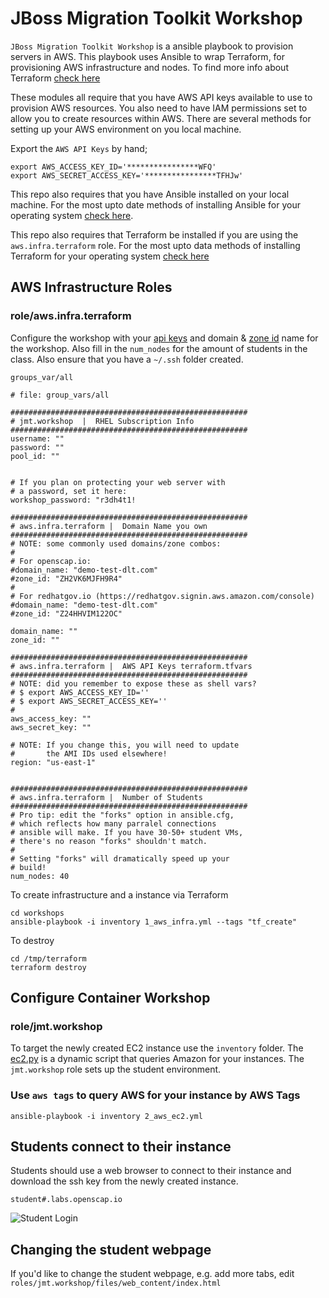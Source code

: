 # JBoss Migration Toolkit Workshop


`JBoss Migration Toolkit Workshop` is a ansible playbook to provision servers in AWS. This playbook uses Ansible to wrap Terraform, for provisioning AWS infrastructure and nodes. To find more info about Terraform [check here](https://www.terraform.io/docs/providers/aws/index.html)

These modules all require that you have AWS API keys available to use to provision AWS resources. You also need to have IAM permissions set to allow you to create resources within AWS. There are several methods for setting up your AWS environment on you local machine. 

Export the `AWS API Keys` by hand;

```
export AWS_ACCESS_KEY_ID='****************WFQ'
export AWS_SECRET_ACCESS_KEY='****************TFHJw'
```

This repo also requires that you have Ansible installed on your local machine. For the most upto date methods of installing Ansible for your operating system [check here](http://docs.ansible.com/ansible/intro_installation.html).

This repo also requires that Terraform be installed if you are using the `aws.infra.terraform` role. For the most upto data methods of installing Terraform for your operating system [check here](https://www.terraform.io/downloads.html)


## AWS Infrastructure Roles

### role/aws.infra.terraform

Configure the workshop with your [api keys](https://aws.amazon.com/developers/access-keys/) and domain & [zone id](http://docs.aws.amazon.com/Route53/latest/DeveloperGuide/CreatingHostedZone.html) name for the workshop. Also fill in the `num_nodes` for the amount of students in the class. Also ensure that you have a `~/.ssh` folder created.  

`groups_var/all`

```
# file: group_vars/all

#####################################################
# jmt.workshop  |  RHEL Subscription Info
#####################################################
username: ""
password: ""
pool_id: ""


# If you plan on protecting your web server with 
# a password, set it here:
workshop_password: "r3dh4t1! 

#####################################################
# aws.infra.terraform |  Domain Name you own
#####################################################
# NOTE: some commonly used domains/zone combos:
#
# For openscap.io:
#domain_name: "demo-test-dlt.com"
#zone_id: "ZH2VK6MJFH9R4"
#
# For redhatgov.io (https://redhatgov.signin.aws.amazon.com/console)
#domain_name: "demo-test-dlt.com"
#zone_id: "Z24HHVIM122OC"

domain_name: ""
zone_id: ""

#####################################################
# aws.infra.terraform |  AWS API Keys terraform.tfvars
#####################################################
# NOTE: did you remember to expose these as shell vars?
# $ export AWS_ACCESS_KEY_ID=''
# $ export AWS_SECRET_ACCESS_KEY=''
#
aws_access_key: ""
aws_secret_key: ""

# NOTE: If you change this, you will need to update
#		the AMI IDs used elsewhere!
region: "us-east-1"


#####################################################
# aws.infra.terraform |  Number of Students
#####################################################
# Pro tip: edit the "forks" option in ansible.cfg,
# which reflects how many parralel connections
# ansible will make. If you have 30-50+ student VMs,
# there's no reason "forks" shouldn't match.
#
# Setting "forks" will dramatically speed up your
# build!
num_nodes: 40
```

To create infrastructure and a instance via Terraform 

```
cd workshops
ansible-playbook -i inventory 1_aws_infra.yml --tags "tf_create" 
```

To destroy

```
cd /tmp/terraform
terraform destroy
```

## Configure Container Workshop

### role/jmt.workshop

To target the newly created EC2 instance use the `inventory` folder. The [ec2.py](http://docs.ansible.com/ansible/intro_dynamic_inventory.html) is a dynamic script that queries Amazon for your instances. The `jmt.workshop` role sets up the student environment.

### Use `aws tags` to query AWS for your instance by AWS Tags


```
ansible-playbook -i inventory 2_aws_ec2.yml
```


## Students connect to their instance

Students should use a web browser to connect to their instance and download the ssh key from the newly created instance. 


```
student#.labs.openscap.io
```

![Student Login](img/student-login.png)

## Changing the student webpage

If you'd like to change the student webpage, e.g. add more tabs, edit `roles/jmt.workshop/files/web_content/index.html`
